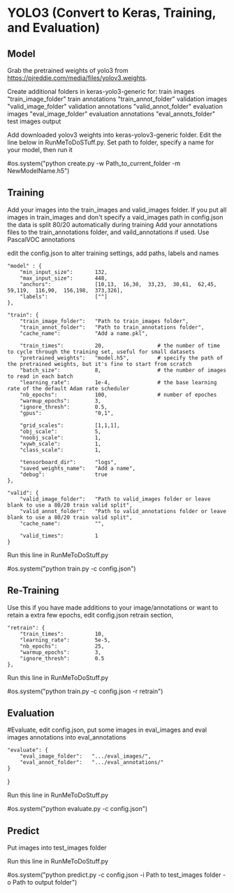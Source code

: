 # YOLO3 (Convert to Keras, Training, and Evaluation)

## Model

Grab the pretrained weights of yolo3 from https://pjreddie.com/media/files/yolov3.weights.

Create additional folders in keras-yolo3-generic for:
train images            "train_image_folder"
train annotations       "train_annot_folder"
validation images       "valid_image_folder"
validation annotations  "valid_annot_folder"
evaluation images       "eval_image_folder"
evaluation annotations  "eval_annots_folder"
test images
output

Add downloaded yolov3 weights into keras-yolov3-generic folder. Edit the line below in RunMeToDoSTuff.py. Set path to folder, specify a name for your model, then run it

#os.system("python create.py -w Path_to_current_folder -m NewModelName.h5")

## Training

Add your images into the train_images and valid_images folder. If you put all images in train_images and don't specify a vaid_images path in config.json the data is split 80/20 automatically during training
Add your annotations files to the train_annotations folder, and vaild_annotations if used. Use PascalVOC annotations

edit the config.json to alter training settings, add paths, labels and names

    "model" : {
        "min_input_size":       132,
        "max_input_size":       448,
        "anchors":              [10,13,  16,30,  33,23,  30,61,  62,45,  59,119,  116,90,  156,198,  373,326],
        "labels":               [""]
    },

    "train": {
        "train_image_folder":   "Path to train_images folder",
        "train_annot_folder":   "Path to train_annotations folder",
        "cache_name":           "Add a name.pkl",

        "train_times":          20,                 # the number of time to cycle through the training set, useful for small datasets
        "pretrained_weights":   "model.h5",         # specify the path of the pretrained weights, but it's fine to start from scratch
        "batch_size":           8,                  # the number of images to read in each batch
        "learning_rate":        1e-4,               # the base learning rate of the default Adam rate scheduler
        "nb_epochs":            100,                # number of epoches
        "warmup_epochs":        3,
        "ignore_thresh":        0.5,
        "gpus":                 "0,1",

        "grid_scales":          [1,1,1],
        "obj_scale":            5,
        "noobj_scale":          1,
        "xywh_scale":           1,
        "class_scale":          1,

        "tensorboard_dir":      "logs",
        "saved_weights_name":   "Add a name",
        "debug":                true
    },

    "valid": {
        "valid_image_folder":   "Path to valid_images folder or leave blank to use a 80/20 train valid split",
        "valid_annot_folder":   "Path to valid_annotations folder or leave blank to use a 80/20 train valid split",
        "cache_name":           "",

        "valid_times":          1
    }

Run this line in RunMeToDoStuff.py

#os.system("python train.py -c config.json")

## Re-Training

Use this if you have made additions to your image/annotations or want to retain a extra few epochs, edit config.json retrain section, 

    "retrain": {
        "train_times":          10,
        "learning_rate":        5e-5,
        "nb_epochs":            25,
        "warmup_epochs":        3,
        "ignore_thresh":        0.5
    },

Run this line in RunMeToDoStuff.py

#os.system("python train.py -c config.json -r retrain")

## Evaluation

#Evaluate, edit config.json, put some images in eval_images and eval images annotations into eval_annotations

    "evaluate": {
        "eval_image_folder":   ".../eval_images/",
        "eval_annot_folder":   ".../eval_annotations/"
    }
}

Run this line in RunMeToDoStuff.py

#os.system("python evaluate.py -c config.json")

## Predict

Put images into test_images folder

Run this line in RunMeToDoStuff.py

#os.system("python predict.py -c config.json -i Path to test_images folder -o Path to output folder")
